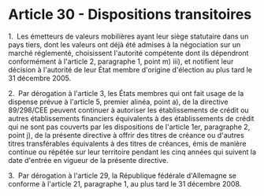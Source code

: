 # Article 30 - Dispositions transitoires


1.  Les émetteurs de valeurs mobilières ayant leur siège statutaire dans un pays tiers, dont les valeurs ont déjà été admises à la négociation sur un marché réglementé, choisissent l'autorité compétente dont ils dépendront conformément à l'article 2, paragraphe 1, point m) iii), et notifient leur décision à l'autorité de leur État membre d'origine d'élection au plus tard le 31 décembre 2005.

2.  Par dérogation à l'article 3, les États membres qui ont fait usage de la dispense prévue à l'article 5, premier alinéa, point a), de la directive 89/298/CEE peuvent continuer à autoriser les établissements de crédit ou autres établissements financiers équivalents à des établissements de crédit qui ne sont pas couverts par les dispositions de l'article 1er, paragraphe 2, point j), de la présente directive à offrir des titres de créance ou d'autres titres transférables équivalents à des titres de créances, émis de manière continue ou répétée sur leur territoire pendant les cinq années qui suivent la date d'entrée en vigueur de la présente directive.

3.  Par dérogation à l'article 29, la République fédérale d'Allemagne se conforme à l'article 21, paragraphe 1, au plus tard le 31 décembre 2008.
